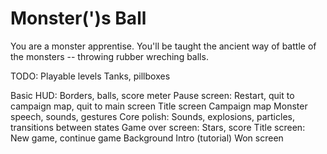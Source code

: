 # Monster(')s Ball

You are a monster apprentise. You'll be taught the ancient way of battle of the monsters -- throwing rubber wreching balls.



TODO:
Playable levels
Tanks, pillboxes

Basic HUD: Borders, balls, score meter
Pause screen: Restart, quit to campaign map, quit to main screen
Title screen
Campaign map
Monster speech, sounds, gestures
Core polish: Sounds, explosions, particles, transitions between states
Game over screen: Stars, score
Title screen: New game, continue game
Background
Intro (tutorial)
Won screen
